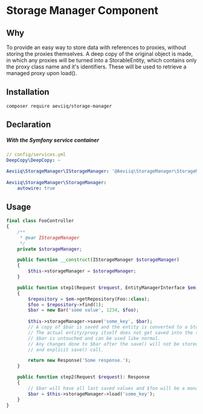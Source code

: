 # Storage Manager Component

## Why
To provide an easy way to store data with references to proxies, without
storing the proxies themselves. A deep copy of the original object is made, in which 
any proxies will be turned into a StorableEntity, which contains only the proxy class name 
and it's identifiers. These will be used to retrieve a managed proxy upon load().

## Installation
```
composer require aeviiq/storage-manager
```

## Declaration
##### With the Symfony service container
```yaml
// config/services.yml
DeepCopy\DeepCopy: ~

Aeviiq\StorageManager\IStorageManager: '@Aeviiq\StorageManager\StorageManager'
    
Aeviiq\StorageManager\StorageManager:
    autowire: true
```

## Usage
```php
final class FooController
{
    /**
     * @var IStorageManager
     */
    private $storageManager;

    public function __construct(IStorageManager $storageManager)
    {
        $this->storageManager = $storageManager;
    }

    public function step1(Request $request, EntityManagerInterface $em): Response
    {
        $repository = $em->getRepository(Foo::class);
        $foo = $repository->find(1);
        $bar = new Bar('some value', 1234, $foo);
        
        $this->storageManager->save('some_key', $bar);
        // A copy of $bar is saved and the entity is converted to a StorableEntity.
        // The actual entity/proxy itself does not get saved into the session.
        // $bar is untouched and can be used like normal.
        // Any changes done to $bar after the save() will not be stored without
        // and explicit save() call.

        return new Response('Some response.');
    }

    public function step2(Request $request): Response
    {
        // $bar will have all last saved values and $foo will be a managed entity.
        $bar = $this->storageManager->load('some_key');
    }
}
```

